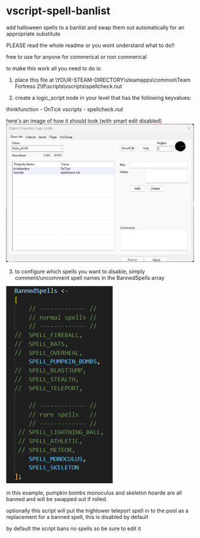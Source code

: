 # vscript-spell-banlist
 add halloween spells to a banlist and swap them out automatically for an appropriate substitute

 PLEASE read the whole readme or you wont understand what to do!!

free to use for anyone for commerical or non commerical

to make this work all you need to do is:

1) place this file at \YOUR-STEAM-DIRECTORY\steamapps\common\Team Fortress 2\tf\scripts\vscripts\spellcheck.nut

2) create a logic_script node in your level that has the following keyvalues:

thinkfunction - OnTick
vscripts      - spellcheck.nut

here's an image of how it should look (with smart edit disabled)
![a screenshot of object properties describing the above configuration](image.png)

3) to configure which spells you want to disable, simply comment/uncomment spell names in the BannedSpells array

![Alt text](image-1.png)

in this example, pumpkin bombs monoculus and skeleton hoarde are all banned and will be swapped out if rolled.

optionally this script will put the hightower teleport spell in to the pool as a replacement for a banned spell, this is disabled by default

by default the script bans no spells so be sure to edit it
